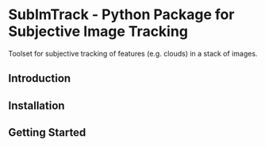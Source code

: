 # SubImTrack - Python Package for Subjective Image Tracking

Toolset for subjective tracking of features (e.g. clouds) in a stack of images. 

## Introduction

## Installation

## Getting Started